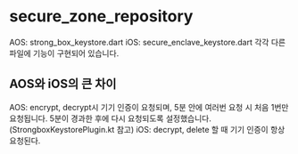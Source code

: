 # secure_zone_repository

AOS: strong_box_keystore.dart
iOS: secure_enclave_keystore.dart
각각 다른 파일에 기능이 구현되어 있습니다.

## AOS와 iOS의 큰 차이
AOS: encrypt, decrypt시 기기 인증이 요청되며, 5분 안에 여러번 요청 시 처음 1번만 요청됩니다. 5분이 경과한 후에 다시 요청되도록 설정했습니다. (StrongboxKeystorePlugin.kt 참고)
iOS: decrypt, delete 할 때 기기 인증이 항상 요청된다.